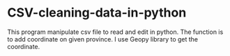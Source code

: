CSV-cleaning-data-in-python
===========================

This program manipulate csv file to read and edit in python. The function is to add coordinate on given province. I use Geopy library to get the coordinate.
